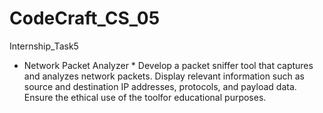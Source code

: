 # CodeCraft_CS_05
Internship_Task5

* Network Packet Analyzer *
Develop a packet sniffer tool that captures and analyzes network packets.
Display relevant information such as source and destination IP addresses, protocols, and payload data.
Ensure the ethical use of the toolfor educational purposes.
